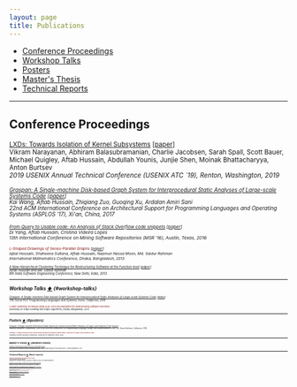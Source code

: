 ```yaml
---
layout: page
title: Publications
---
```


- [Conference Proceedings](#conference-papers) 
- [Workshop Talks](#workshop-talks)
- [Posters](#posters)
- [Master's Thesis](#masters-thesis)
- [Technical Reports](#tech-reports)

____________


## Conference Proceedings 
<!-- <a href="#top">⬆</a> {#conference-papers}  -->

<small>[LXDs: Towards Isolation of Kernel
Subsystems](https://www.usenix.org/conference/atc19/presentation/narayanan) [[paper](./documents/pubs/lxds-usenix19.pdf)]<br>Vikram
Narayanan, Abhiram Balasubramanian, Charlie Jacobsen, Sarah Spall,
Scott Bauer, Michael Quigley, Aftab Hussain, Abdullah Younis, Junjie Shen,
Moinak Bhattacharyya, Anton Burtsev <br><i>2019 USENIX Annual Technical
Conference (USENIX ATC `19), Renton, Washington, 2019


<small>[Graspan: A Single-machine Disk-based Graph System for
Interprocedural Static Analyses of Large-scale Systems
Code](https://dl.acm.org/citation.cfm?id=3037744&lipi=urn%253Ali%253Apage%253Ad_flagship3_profile_view_base%253Bj%252FWF7nPxSumRpdx0FsthYQ%253D%253D) [[paper](./documents/pubs/asplos17-graspan.pdf)]<br>Kai Wang, Aftab Hussain, Zhiqiang Zuo, Guoqing Xu, Ardalan Amiri Sani <br><i>
22nd ACM International Conference on Architectural Support for Programming
Languages and Operating Systems (ASPLOS '17), Xi'an, China, 2017
 

<small>[From Query to Usable code: An Analysis of Stack Overflow code
snippets](https://dl.acm.org/citation.cfm?id=2901767) [[paper](https://arxiv.org/pdf/1605.04464.pdf)] <br>Di Yang, Aftab
Hussain, Cristina Videira Lopes <br><i>13th International Conference on Mining
Software Repositories (MSR '16), Austin, Texas, 2016


<small><font color="#841212">L-Shaped Drawings of Series-Parallel Graphs</font> [[paper](/documents/pubs/imc13-l-shaped-drawing.pdf)] <br> Iqbal Hossain,
Shaheena Sultana, Aftab Hussain, Nazmun Nessa Moon, Md. Saidur Rahman <br><i>International Mathematics Conference, Dhaka, Bangladesh, 2013


<small>[A New Hierarchical Clustering Technique for Restructuring Software
at the Function level](https://dl.acm.org/citation.cfm?id=2442761) [[paper](/documents/pubs/isec13-soft-clustering.pdf)] <br> Aftab
Hussain and Md. Saidur Rahman <br><i>6th India Software Engineering Conference,
New Delhi, India, 2013


____________

## Workshop Talks <a href="#top">⬆</a>  {#workshop-talks}

<small>[Graspan: A Single-machine Disk-based Graph System for
Interprocedural Static Analyses of Large-scale Systems
Code](http://socalpls.github.io/archive/2016nov/) [[slides](/documents/pubs/socalpls16-graspan-presentation.pdf)] <br><i>17th
SoCal PLS: Programming Languages and Systems, Irvine, California, 2016
        

<small><font color="#841212">A New Clustering Technique using (k,w)-Core Decomposition for Restructuring Software Functions</font> <br><i>Workshop on Graph Drawing and Graph Algorithms, Dhaka, Bangladesh, 2013   

____________

## Posters <a href="#top">⬆</a>  {#posters}

<small>[Graspan: A Single-machine Disk-based Graph System for
Interprocedural Static Analyses of Large-scale Systems
Code](https://pldi16.sigplan.org/track/Student+Research+Competition+%28SRC%29#About) [[poster](/documents/pubs/asplos17-graspan-poster.pdf)]<br><i>Student Research Competition, 37th ACM SIGPLAN conference
on Programming Language Design and Implementation (PLDI '16), Santa
Barbara, California, 2016
       

<small><font color="#841212">Graspan: A Single-machine Disk-based Graph System for
Interprocedural Static Analyses of Large-scale Systems Code</font> <br><i>Computer Science Research Showcase, University of California,
Irvine, 2016     

____________


## Master's Thesis <a href="#top">⬆</a> 	{#masters-thesis}		

<small>[Software Restructuring using Hierarchical
Clustering](http://lib.buet.ac.bd:8080/xmlui/handle/123456789/3271) [[thesis](/documents/pubs/ms-thesis.pdf)]<br><i>Department of Computer Science, Bangladesh
University of Engineering and Technology (BUET), Dhaka, Bangladesh, 2012
   
                                                
____________

## Technical Reports <a href="#top">⬆</a>  {#tech-reports}	

<small><font color="#841212">Common Vulnerabilities and Exposures in the Cloud</font> <br>Aftab
Hussain and Anton Burtsev <br><i>Department of Computer Science, University of
California, Irvine, 2018 (under preparation) 

<small>[An Implementation Overview of an IDL Generation Framework
Based on DSA](/documents/pubs/tech-report18-dsa-idl.pdf)<br> Aftab
Hussain and Anton Burtsev <br><i>Department of Computer Science, University of
California, Irvine, 2018 

<small>[Systemized Program Analyses: A Big Data Perspective on Scaling Large-Scale Code Analyses](/documents/pubs/tech-report17-big-data-perspective.pdf)<br> Guoqing Xu, Zhiqiang Zuo, Kai Wang, Aftab Hussain, and Khanh Nguyen<br><i>University of California, Irvine, 2017 

<small><font color="#841212">A Study on Memory Consistency Approaches in Distributed Shared
Memory Systems</font> <br>Aftab Hussain and Isaac Scherson <br><i>Department of
Computer Science, University of California, Irvine, 2016

<small>[GraphDTC: A Graph Processing System for Scalable and Precise
Program Analysis](/documents/pubs/tech-report15-graphdtc.pdf)<br>Aftab
Hussain and Guoqing Xu <br><i>Department of Computer Science, University
of California, Irvine, 2015

<small>[A Holistic Look at Requirements Engineering Practices in the
Gaming Industry](/documents/pubs/tech-report15-re-gaming.pdf)<br>Aftab
Hussain, Omar Asadi, Debra Richardson <br><i> Department of Informatics,
University of California, Irvine, 2015

<small>[Effect of Follow and Watch Relationships in Pull Requests (in
Github)](/documents/pubs/tech-report14-follow-watch.pdf)<br> Di Yang, Aftab
Hussain, Cristina Videira Lopes<br><i>Department of Informatics, University
of California, Irvine, 2014

